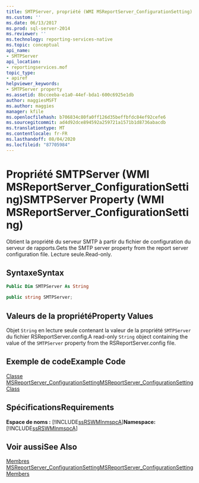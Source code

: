 ```yaml
---
title: SMTPServer, propriété (WMI MSReportServer_ConfigurationSetting) | Microsoft Docs
ms.custom: ''
ms.date: 06/13/2017
ms.prod: sql-server-2014
ms.reviewer: ''
ms.technology: reporting-services-native
ms.topic: conceptual
api_name:
- SMTPServer
api_location:
- reportingservices.mof
topic_type:
- apiref
helpviewer_keywords:
- SMTPServer property
ms.assetid: 8bcceeba-e1a0-44ef-bda1-600c6925e1db
author: maggiesMSFT
ms.author: maggies
manager: kfile
ms.openlocfilehash: b706834c80fa0ff126d35beffbfdc84ef92cefe6
ms.sourcegitcommit: ad4d92dce894592a259721a1571b1d8736abacdb
ms.translationtype: MT
ms.contentlocale: fr-FR
ms.lasthandoff: 08/04/2020
ms.locfileid: "87705984"
---
```

# <a name="smtpserver-property-wmi-msreportserver_configurationsetting"></a><span data-ttu-id="8ad20-102">Propriété SMTPServer (WMI MSReportServer_ConfigurationSetting)</span><span class="sxs-lookup"><span data-stu-id="8ad20-102">SMTPServer Property (WMI MSReportServer_ConfigurationSetting)</span></span>
  <span data-ttu-id="8ad20-103">Obtient la propriété du serveur SMTP à partir du fichier de configuration du serveur de rapports.</span><span class="sxs-lookup"><span data-stu-id="8ad20-103">Gets the SMTP server property from the report server configuration file.</span></span> <span data-ttu-id="8ad20-104">Lecture seule.</span><span class="sxs-lookup"><span data-stu-id="8ad20-104">Read-only.</span></span>  
  
## <a name="syntax"></a><span data-ttu-id="8ad20-105">Syntaxe</span><span class="sxs-lookup"><span data-stu-id="8ad20-105">Syntax</span></span>  
  
```vb  
Public Dim SMTPServer As String  
```  
  
```csharp  
public string SMTPServer;  
```  
  
## <a name="property-values"></a><span data-ttu-id="8ad20-106">Valeurs de la propriété</span><span class="sxs-lookup"><span data-stu-id="8ad20-106">Property Values</span></span>  
 <span data-ttu-id="8ad20-107">Objet `String` en lecture seule contenant la valeur de la propriété `SMTPServer` du fichier RSReportServer.config.</span><span class="sxs-lookup"><span data-stu-id="8ad20-107">A read-only `String` object containing the value of the `SMTPServer` property from the RSReportServer.config file.</span></span>  
  
## <a name="example-code"></a><span data-ttu-id="8ad20-108">Exemple de code</span><span class="sxs-lookup"><span data-stu-id="8ad20-108">Example Code</span></span>  
 [<span data-ttu-id="8ad20-109">Classe MSReportServer_ConfigurationSetting</span><span class="sxs-lookup"><span data-stu-id="8ad20-109">MSReportServer_ConfigurationSetting Class</span></span>](msreportserver-configurationsetting-class.md)  
  
## <a name="requirements"></a><span data-ttu-id="8ad20-110">Spécifications</span><span class="sxs-lookup"><span data-stu-id="8ad20-110">Requirements</span></span>  
 <span data-ttu-id="8ad20-111">**Espace de noms :** [!INCLUDE[ssRSWMInmspcA](../../includes/ssrswminmspca-md.md)]</span><span class="sxs-lookup"><span data-stu-id="8ad20-111">**Namespace:** [!INCLUDE[ssRSWMInmspcA](../../includes/ssrswminmspca-md.md)]</span></span>  
  
## <a name="see-also"></a><span data-ttu-id="8ad20-112">Voir aussi</span><span class="sxs-lookup"><span data-stu-id="8ad20-112">See Also</span></span>  
 [<span data-ttu-id="8ad20-113">Membres MSReportServer_ConfigurationSetting</span><span class="sxs-lookup"><span data-stu-id="8ad20-113">MSReportServer_ConfigurationSetting Members</span></span>](msreportserver-configurationsetting-members.md)  
  
  
